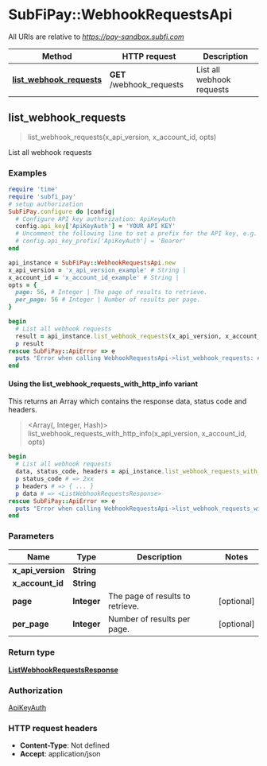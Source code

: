 # SubFiPay::WebhookRequestsApi

All URIs are relative to *https://pay-sandbox.subfi.com*

| Method | HTTP request | Description |
| ------ | ------------ | ----------- |
| [**list_webhook_requests**](WebhookRequestsApi.md#list_webhook_requests) | **GET** /webhook_requests | List all webhook requests |


## list_webhook_requests

> <ListWebhookRequestsResponse> list_webhook_requests(x_api_version, x_account_id, opts)

List all webhook requests

### Examples

```ruby
require 'time'
require 'subfi_pay'
# setup authorization
SubFiPay.configure do |config|
  # Configure API key authorization: ApiKeyAuth
  config.api_key['ApiKeyAuth'] = 'YOUR API KEY'
  # Uncomment the following line to set a prefix for the API key, e.g. 'Bearer' (defaults to nil)
  # config.api_key_prefix['ApiKeyAuth'] = 'Bearer'
end

api_instance = SubFiPay::WebhookRequestsApi.new
x_api_version = 'x_api_version_example' # String | 
x_account_id = 'x_account_id_example' # String | 
opts = {
  page: 56, # Integer | The page of results to retrieve.
  per_page: 56 # Integer | Number of results per page.
}

begin
  # List all webhook requests
  result = api_instance.list_webhook_requests(x_api_version, x_account_id, opts)
  p result
rescue SubFiPay::ApiError => e
  puts "Error when calling WebhookRequestsApi->list_webhook_requests: #{e}"
end
```

#### Using the list_webhook_requests_with_http_info variant

This returns an Array which contains the response data, status code and headers.

> <Array(<ListWebhookRequestsResponse>, Integer, Hash)> list_webhook_requests_with_http_info(x_api_version, x_account_id, opts)

```ruby
begin
  # List all webhook requests
  data, status_code, headers = api_instance.list_webhook_requests_with_http_info(x_api_version, x_account_id, opts)
  p status_code # => 2xx
  p headers # => { ... }
  p data # => <ListWebhookRequestsResponse>
rescue SubFiPay::ApiError => e
  puts "Error when calling WebhookRequestsApi->list_webhook_requests_with_http_info: #{e}"
end
```

### Parameters

| Name | Type | Description | Notes |
| ---- | ---- | ----------- | ----- |
| **x_api_version** | **String** |  |  |
| **x_account_id** | **String** |  |  |
| **page** | **Integer** | The page of results to retrieve. | [optional] |
| **per_page** | **Integer** | Number of results per page. | [optional] |

### Return type

[**ListWebhookRequestsResponse**](ListWebhookRequestsResponse.md)

### Authorization

[ApiKeyAuth](../README.md#ApiKeyAuth)

### HTTP request headers

- **Content-Type**: Not defined
- **Accept**: application/json

